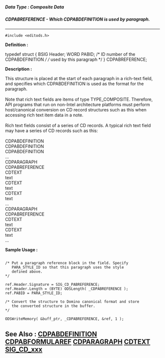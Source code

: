 ##### Data Type : Composite Data
##### CDPABREFERENCE - Which CDPABDEFINITION is used by paragraph.
---
```
#include <editods.h>
```

**Definition :**

typedef struct {
   BSIG Header;
   WORD PABID; /* ID number of the CDPABDEFINITION */
               /* used by this paragraph */
} CDPABREFERENCE;



**Description :**

This structure is placed at the start of each paragraph in a rich-text field, and specifies which CDPABDEFINITION is used as the format for the paragraph.<br>
<br>
Note that rich text fields are items of type TYPE_COMPOSITE. Therefore, API programs that run on non-Intel architecture platforms must perform host/canonical conversion on CD record structures such as this when accessing rich text item data in a note.<br>
<br>
Rich text fields consist of a series of CD records. A typical rich text field may have a series of CD records such as this:<br>
<br>
CDPABDEFINITION    <br>
CDPABDEFINITION    <br>
CDPABDEFINITION    <br>
...<br>
CDPARAGRAPH	  <br>
CDPABREFERENCE<br>
CDTEXT<br>
text	<br>
CDTEXT	<br>
text<br>
CDTEXT	<br>
text<br>
...<br>
CDPARAGRAPH	  <br>
CDPABREFERENCE<br>
CDTEXT<br>
text	<br>
CDTEXT	<br>
text<br>
...<br>



**Sample Usage :**
```

/* Put a paragraph reference block in the field. Specify 
   PARA_STYLE_ID so that this paragraph uses the style 
   defined above.
*/

ref.Header.Signature = SIG_CD_PABREFERENCE;
ref.Header.Length = (BYTE) ODSLength( _CDPABREFERENCE );
ref.PABID = PARA_STYLE_ID;

/* Convert the structure to Domino canonical format and store
   the converted structure in the buffer.
*/
    
ODSWriteMemory( &buff_ptr, _CDPABREFERENCE, &ref, 1 );

```

**See Also :**
[CDPABDEFINITION](/domino-c-api-docs/reference/Data/CDPABDEFINITION)
[CDPABFORMULAREF](/domino-c-api-docs/reference/Data/CDPABFORMULAREF)
[CDPARAGRAPH](/domino-c-api-docs/reference/Data/CDPARAGRAPH)
[CDTEXT](/domino-c-api-docs/reference/Data/CDTEXT)
[SIG_CD_xxx](/domino-c-api-docs/reference/Symb/SIG_CD_xxx)
---
